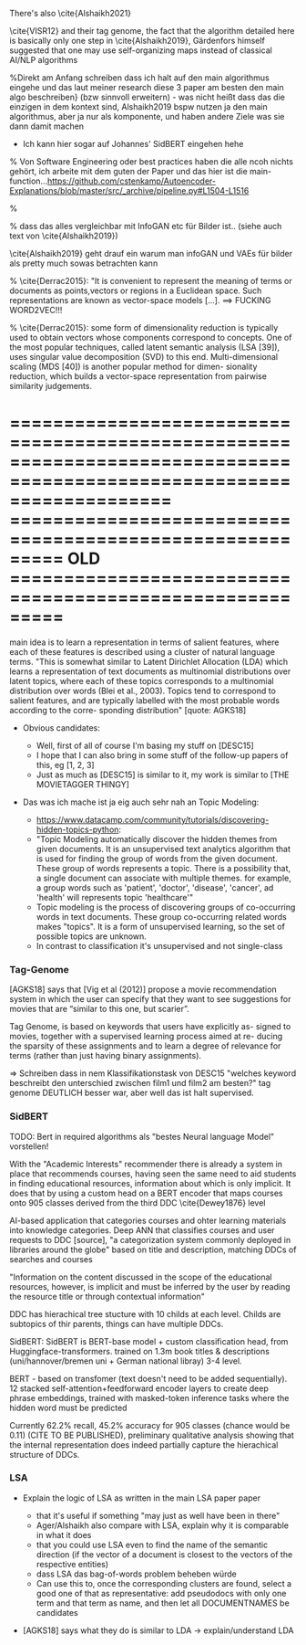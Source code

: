 There's also \cite{Alshaikh2021}

\cite{VISR12} and their tag genome, the fact that the algorithm detailed here is basically only one step in \cite{Alshaikh2019}, Gärdenfors himself suggested that one may use self-organizing maps instead of classical AI/NLP algorithms


%Direkt am Anfang schreiben dass ich halt auf den main algorithmus eingehe und das laut meiner research diese 3 paper am besten den main algo beschreiben} (bzw sinnvoll erweitern) - was nicht heißt dass das die einzigen in dem kontext sind, Alshaikh2019 bspw nutzen ja den main algorithmus, aber ja nur als komponente, und haben andere Ziele was sie dann damit machen

* Ich kann hier sogar auf Johannes' SidBERT eingehen hehe

% Von Software Engineering oder best practices haben die alle ncoh nichts gehört, ich arbeite mit dem guten der Paper und das hier ist die main-function...https://github.com/cstenkamp/Autoencoder-Explanations/blob/master/src/_archive/pipeline.py#L1504-L1516

% 

% dass das alles vergleichbar mit InfoGAN etc für Bilder ist.. (siehe auch text von \cite{Alshaikh2019})

\cite{Alshaikh2019} geht drauf ein warum man infoGAN und VAEs für bilder als pretty much sowas betrachten kann

% \cite{Derrac2015}: "It is convenient to represent the meaning of terms or documents as points,vectors or regions in a Euclidean space. Such representations are known as vector-space models [...].  ==> FUCKING WORD2VEC!!!
 
% \cite{Derrac2015}: some form of dimensionality reduction is typically used to obtain vectors whose components correspond to concepts. One of the most popular techniques, called latent semantic analysis (LSA [39]), uses singular value decomposition (SVD) to this end. Multi-dimensional scaling (MDS [40]) is another popular method for dimen- sionality reduction, which builds a vector-space representation from pairwise similarity judgements.

=======================================================================================================================
========================================================= OLD =========================================================
=======================================================================================================================

main idea is to learn a representation in terms of salient features, where each of these features is described using a cluster of natural language terms. "This is somewhat similar to Latent Dirichlet Allocation (LDA) which learns a representation of text documents as multinomial distributions over latent topics, where each of these topics corresponds to a multinomial distribution over words (Blei et al., 2003). Topics tend to correspond to salient features, and are typically labelled with the most probable words according to the corre- sponding distribution" [quote: AGKS18]

* Obvious candidates:
    * Well, first of all of course I'm basing my stuff on [DESC15]
    * I hope that I can also bring in some stuff of the follow-up papers of this, eg [1, 2, 3]
    * Just as much as [DESC15] is similar to it, my work is similar to [THE MOVIETAGGER THINGY]


* Das was ich mache ist ja eig auch sehr nah an Topic Modeling:
    * https://www.datacamp.com/community/tutorials/discovering-hidden-topics-python: 
    * "Topic Modeling automatically discover the hidden themes from given documents. It is an unsupervised text analytics algorithm that is used for finding the group of words from the given document. These group of words represents a topic. There is a possibility that, a single document can associate with multiple themes. for example, a group words such as 'patient', 'doctor', 'disease', 'cancer', ad 'health' will represents topic 'healthcare'"
    * Topic modeling is the process of discovering groups of co-occurring words in text documents. These group co-occurring related words makes "topics". It is a form of unsupervised learning, so the set of possible topics are unknown.
    * In contrast to classification it's unsupervised and not single-class

### Tag-Genome

[AGKS18] says that [Vig et al (2012)] propose a movie recommendation system in which the user can specify that they want to see suggestions for movies that are “similar to this one, but scarier”.

Tag Genome, is based on keywords that users have explicitly as- signed to movies, together with a supervised learning process aimed at re- ducing the sparsity of these assignments and to learn a degree of relevance for terms (rather than just having binary assignments).

=> Schreiben dass in nem Klassifikationstask von DESC15 "welches keyword beschreibt den unterschied zwischen film1 und film2 am besten?" tag genome DEUTLICH besser war, aber well das ist halt supervised.


### SidBERT

TODO: Bert in required algorithms als "bestes Neural language Model" vorstellen!

With the "Academic Interests" recommender there is already a system in place that recommends courses, having seen the same need to aid students in finding educational resources, information about which is only implicit. It does that by using a custom head on a BERT encoder that maps courses onto 905 classes derived from the third DDC \cite{Dewey1876} level 

AI-based application that categories courses and ohter learning materials into knowledge categories. Deep ANN that classifies courses and user requests to DDC [source], "a categorization system commonly deployed in libraries around the globe" based on title and description, matching DDCs of searches and courses

"Information on the content discussed in the scope of the educational resources, however, is implicit and must be inferred by the user by reading the resource title or through contextual information" 

DDC has hierachical tree stucture with 10 childs at each level. Childs are subtopics of thir parents, things can have multiple DDCs.

SidBERT: SidBERT is BERT-base model + custom classification head, from Huggingface-transformers. trained on 1.3m book titles & descriptions (uni/hannover/bremen uni + German national libray) 3-4 level.

BERT - based on transfomer (text doesn't need to be added sequentially). 12 stacked self-attention+feedforward encoder layers to create deep phrase embeddings, trained with masked-token inference tasks where the hidden word must be predicted

Currently 62.2% recall, 45.2% accuracy for 905 classes (chance would be 0.11) (CITE TO BE PUBLISHED), preliminary qualitative analysis showing that the internal representation does indeed partially capture the hierachical structure of DDCs.


### LSA

* Explain the logic of LSA as written in the main LSA paper paper
    * that it's useful if something "may just as well have been in there"
    * Ager/Alshaikh also compare with LSA, explain why it is comparable in what it does
    * that you could use LSA even to find the name of the semantic direction (if the vector of a document is closest to the vectors of the respective entities)
    * dass LSA das bag-of-words problem beheben würde
    * Can use this to, once the corresponding clusters are found, select a good one of that as representative: add pseudodocs with only one term and that term as name, and then let all DOCUMENTNAMES be candidates

* [AGKS18] says what they do is similar to LDA -> explain/understand LDA